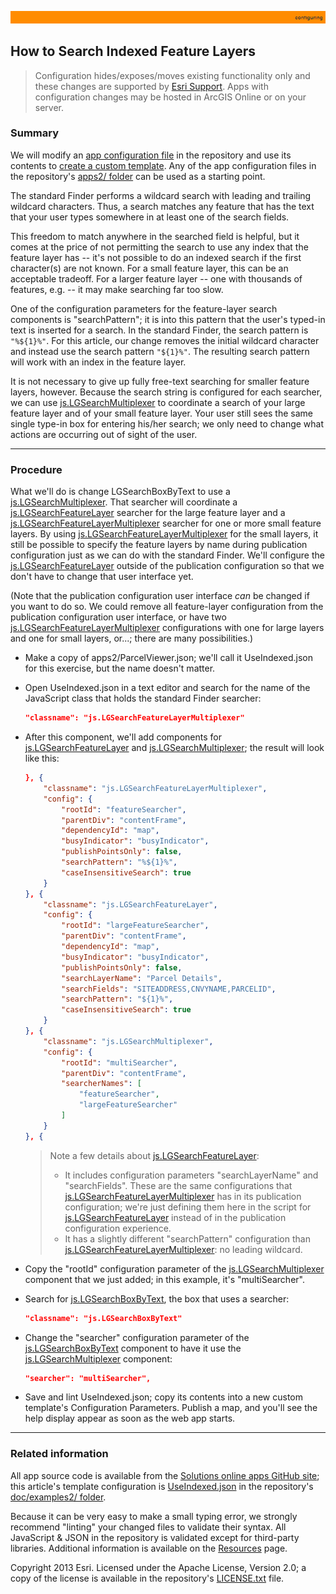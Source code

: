 [js.LGSearchFeatureLayer]: http://localgovtemplates2.esri.com/support/local-government-online-apps/doc/js2_doc/js.LGSearchFeatureLayer.html
[js.LGSearchMultiplexer]: http://localgovtemplates2.esri.com/support/local-government-online-apps/doc/js2_doc/js.LGSearchMultiplexer.html
[js.LGSearchFeatureLayerMultiplexer]: http://localgovtemplates2.esri.com/support/local-government-online-apps/doc/js2_doc/js.LGSearchFeatureLayerMultiplexer.html
[js.LGSearchBoxByText]: http://localgovtemplates2.esri.com/support/local-government-online-apps/doc/js2_doc/js.LGSearchBoxByText.html

[UseIndexed.json]: ../examples2/UseIndexed.json

[app configuration file]: UnderstandingConfigurationFile.md
[create a custom template]: HowToCreateCustomTemplate.md
[apps2/ folder]: ../../apps2/
[Solutions online apps GitHub site]: https://github.com/Esri/local-government-online-apps
[doc/examples2/ folder]: ../examples2/
[nls/ folder]: ../../nls/
[Resources]: Resources.md
[Esri Support]: http://support.esri.com/
[LICENSE.txt]: ../../LICENSE.txt

![](images/configuring.png)

## How to Search Indexed Feature Layers

> Configuration hides/exposes/moves existing functionality only and these changes are supported by [Esri Support][].
> Apps with configuration changes may be hosted in ArcGIS Online or on your server.

### Summary

We will modify an [app configuration file][] in the repository and use its contents to [create a custom template][]. Any of the app configuration files in the repository's [apps2/ folder] can be used as a starting point.

The standard Finder performs a wildcard search with leading and trailing wildcard characters. Thus, a search matches any feature that has the text that your user types somewhere in at least one of the search fields.

This freedom to match anywhere in the searched field is helpful, but it comes at the price of not permitting the search to use any index that the feature layer has -- it's not possible to do an indexed search if the first character(s) are not known. For a small feature layer, this can be an acceptable tradeoff. For a larger feature layer -- one with thousands of features, e.g. -- it may make searching far too slow.

One of the configuration parameters for the feature-layer search components is "searchPattern"; it is into this pattern that the user's typed-in text is inserted for a search. In the standard Finder, the search pattern is `"%${1}%"`. For this article, our change removes the initial wildcard character and instead use the search pattern `"${1}%"`. The resulting search pattern will work with an index in the feature layer.

It is not necessary to give up fully free-text searching for smaller feature layers, however. Because the search string is configured for each searcher, we can use [js.LGSearchMultiplexer][] to coordinate a search of your large feature layer and of your small feature layer. Your user still sees the same single type-in box for entering his/her search; we only need to change what actions are occurring out of sight of the user.

----------
### Procedure

What we'll do is change LGSearchBoxByText to use a [js.LGSearchMultiplexer][]. That searcher will coordinate a [js.LGSearchFeatureLayer][] searcher for the large feature layer and a [js.LGSearchFeatureLayerMultiplexer][] searcher for one or more small feature layers. By using [js.LGSearchFeatureLayerMultiplexer][] for the small layers, it still be possible to specify the feature layers by name during publication configuration just as we can do with the standard Finder. We'll configure the [js.LGSearchFeatureLayer][] outside of the publication configuration so that we don't have to change that user interface yet.

(Note that the publication configuration user interface *can* be changed if you want to do so. We could remove all feature-layer configuration from the publication configuration user interface, or have two [js.LGSearchFeatureLayerMultiplexer][] configurations with one for large layers and one for small layers, or...; there are many possibilities.)

* Make a copy of apps2/ParcelViewer.json; we'll call it UseIndexed.json for this exercise, but the name doesn't matter.

* Open UseIndexed.json in a text editor and search for the name of the JavaScript class that holds the standard Finder searcher:

    ```json
    "classname": "js.LGSearchFeatureLayerMultiplexer"
    ```

* After this component, we'll add components for [js.LGSearchFeatureLayer][] and [js.LGSearchMultiplexer][]; the result will look like this:

    ```json
    }, {
        "classname": "js.LGSearchFeatureLayerMultiplexer",
        "config": {
            "rootId": "featureSearcher",
            "parentDiv": "contentFrame",
            "dependencyId": "map",
            "busyIndicator": "busyIndicator",
            "publishPointsOnly": false,
            "searchPattern": "%${1}%",
            "caseInsensitiveSearch": true
        }
    }, {
        "classname": "js.LGSearchFeatureLayer",
        "config": {
            "rootId": "largeFeatureSearcher",
            "parentDiv": "contentFrame",
            "dependencyId": "map",
            "busyIndicator": "busyIndicator",
            "publishPointsOnly": false,
            "searchLayerName": "Parcel Details",
            "searchFields": "SITEADDRESS,CNVYNAME,PARCELID",
            "searchPattern": "${1}%",
            "caseInsensitiveSearch": true
        }
    }, {
        "classname": "js.LGSearchMultiplexer",
        "config": {
            "rootId": "multiSearcher",
            "parentDiv": "contentFrame",
            "searcherNames": [
                "featureSearcher",
                "largeFeatureSearcher"
            ]
        }
    }, {
    ```

    > Note a few details about [js.LGSearchFeatureLayer][]:
    > *  It includes configuration parameters "searchLayerName" and "searchFields". These are the same configurations that [js.LGSearchFeatureLayerMultiplexer][] has in its publication configuration; we're just defining them here in the script for [js.LGSearchFeatureLayer][] instead of in the publication configuration experience.
    > *  It has a slightly different "searchPattern" configuration than [js.LGSearchFeatureLayerMultiplexer][]: no leading wildcard.

* Copy the "rootId" configuration parameter of the [js.LGSearchMultiplexer][] component that we just added; in this example, it's "multiSearcher".

* Search for [js.LGSearchBoxByText][], the box that uses a searcher:

    ```json
    "classname": "js.LGSearchBoxByText"
    ```

* Change the "searcher" configuration parameter of the [js.LGSearchBoxByText][] component to have it use the [js.LGSearchMultiplexer][] component:

    ```json
    "searcher": "multiSearcher",
    ```





* Save and lint UseIndexed.json; copy its contents into a new custom template's Configuration Parameters. Publish a map, and you'll see the help display appear as soon as the web app starts.

----------
### Related information

All app source code is available from the [Solutions online apps GitHub site][]; this article's template configuration is [UseIndexed.json][] in the repository's [doc/examples2/ folder][].

Because it can be very easy to make a small typing error, we strongly recommend "linting" your changed files to validate their syntax. All JavaScript & JSON in the repository is validated except for third-party libraries. Additional information is available on the [Resources][] page.

Copyright 2013 Esri. Licensed under the Apache License, Version 2.0; a copy of the license is available in the repository's [LICENSE.txt][] file.